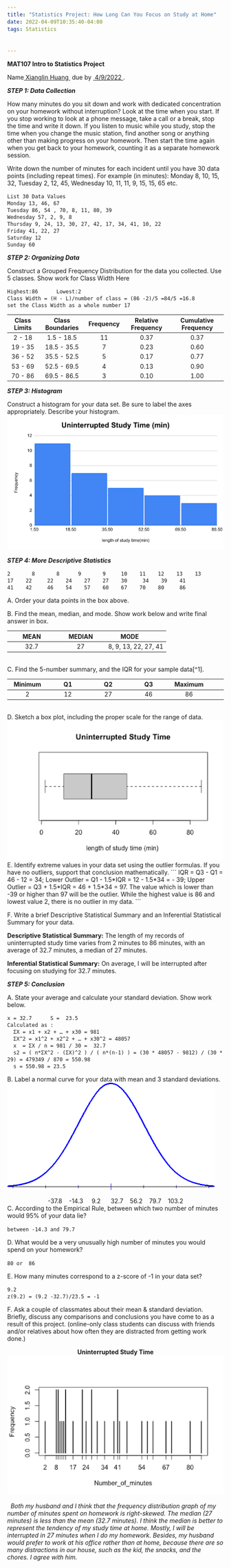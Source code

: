 ```yaml
---
title: "Statistics Project: How Long Can You Focus on Study at Home"  
date: 2022-04-09T10:35:40-04:00
tags: Statistics


---
```




**MAT107 Intro to Statistics Project**

Name<ins>&nbsp;Xianglin Huang&nbsp;</ins>  due by <ins>&nbsp;4/9/2022&nbsp;</ins>.     

***STEP 1: Data Collection***

How many minutes do you sit down and work with dedicated concentration on your homework without interruption? Look at the time when you start. If you stop working to look at a phone message, take a call or a break, stop the time and write it down. If you listen to music while you study, stop the time when you change the music station, find another song or anything other than making progress on your homework. Then start the time again when you get back to your homework, counting it as a separate homework session. 

Write down the number of minutes for each incident until you have 30 data points (including repeat times). For example (in minutes):  Monday 8, 10, 15, 32, Tuesday 2, 12, 45, Wednesday 10, 11, 11, 9, 15, 15, 65 etc. 
```
List 30 Data Values
Monday 13, 46, 67  
Tuesday 86, 54 , 70, 8, 11, 80, 39    
Wednesday 57, 2, 9, 8      
Thursday 9, 24, 13, 30, 27, 42, 17, 34, 41, 10, 22    
Friday 41, 22, 27
Saturday 12   
Sunday 60     
```   


***STEP 2: Organizing Data***

Construct a Grouped Frequency Distribution for the data you collected. Use 5 classes. 
Show work for Class Width Here
```
Highest:86      Lowest:2          
Class Width = (H - L)/number of class = (86 -2)/5 =84/5 =16.8 
set the Class Width as a whole number 17
```

|Class Limits|Class Boundaries| Frequency | Relative Frequency | Cumulative Frequency|
|:---:  |:---:  |:---:  |:---:  |:---:  |
|2 - 18 | 1.5 - 18.5 | 11 | 0.37 | 0.37|
|19 - 35|18.5 - 35.5|7|0.23|0.60|
|36 - 52|35.5 - 52.5|5|0.17|0.77
53 - 69|52.5 - 69.5|4|0.13|0.90
70 - 86|69.5 - 86.5|3|0.10|1.00


***STEP 3: Histogram***

Construct a histogram for your data set. Be sure to label the axes appropriately. Describe your histogram. 
<img src="/images/histogram.png">


***STEP 4: More Descriptive Statistics***                   
```
2       8       8      9       9     10    11    12    13    13    
17    22     22    24    27    27    30     34    39    41    
41    42     46    54    57    60    67    70    80     86
```
A. Order your data points in the box above. 

B. Find the mean, median, and mode. Show work below and write final answer in box.

| <div style="width:100px">MEAN</div> |  <div style="width:100px">MEDIAN</div> | <div style="width:100px">MODE</div> | 
| :---: | :---: | :---: | 
| 32.7| 27 | 8, 9, 13, 22, 27, 41 |

<br>
C. Find the 5-number summary, and the IQR for your sample data[^1]. 

| <div style="width:80px">Minimum</div> |  <div style="width:80px">Q1</div> | <div style="width:80px">Q2</div> | <div style="width:80px">Q3</div> | <div style="width:80px">Maximum</div> | <div style="width:80px">IQR</div>|
| :---: | :---: | :---: | :---: | :---: | :---: |
| 2 | 12 | 27 | 46 | 86 | 34 |

<br>
D. Sketch a box plot, including the proper scale for the range of data. 
<img src="/images/boxplot.png">
E. Identify extreme values in your data set using the outlier formulas. If you have no outliers, support that
 conclusion mathematically. 
```
IQR = Q3 - Q1 = 46 - 12 = 34;
Lower Outlier = Q1 - 1.5*IQR = 12 - 1.5*34 = - 39;
Upper Outlier = Q3 + 1.5*IQR = 46 + 1.5*34 = 97. 
The value which is lower than -39 or higher than 97 will be the outlier.
While the highest value is 86 and lowest value 2, there is no outlier in my data.
```

F. Write a brief Descriptive Statistical Summary and an Inferential Statistical Summary for your data. 

**Descriptive Statistical Summary:**
  The length of my records of uninterrupted study time varies from 2 minutes to 86 minutes, with an average of 32.7 minutes, a median of 27 minutes.

**Inferential Statistical Summary:**
  On average, I will be interrupted after focusing on studying for 32.7 minutes. 

***STEP 5: Conclusion***

A. State your average and calculate your standard deviation. Show work below. 
```
x = 32.7      S =  23.5
Calculated as :
  ƩX = x1 + x2 + … + x30 = 981
  ƩX^2 = x1^2 + x2^2 + … + x30^2 = 48057 
  x  = ƩX / n = 981 / 30 =  32.7
  s2 = ( n*ƩX^2 - (ƩX)^2 ) / ( n*(n-1) ) = (30 * 48057 - 9812) / (30 * 29) = 479349 / 870 = 550.98
  s = 550.98 = 23.5
```
B. Label a normal curve for your data with mean and 3 standard deviations. 
<img src="/images/normalcurve.png">
<center>-37.8&nbsp;&nbsp;&nbsp;&nbsp;-14.3&nbsp;&nbsp;&nbsp; &nbsp;9.2 &nbsp;&nbsp;&nbsp;&nbsp; 32.7&nbsp;&nbsp;&nbsp;&nbsp;56.2&nbsp;&nbsp;&nbsp;&nbsp;79.7&nbsp;&nbsp;&nbsp;&nbsp;103.2</center>
C. According to the Empirical Rule, between which two number of minutes would 95% of your data lie?

`between -14.3 and 79.7`

D. What would be a very unusually high number of minutes you would spend on your homework?

`80 or  86`

E. How many minutes correspond to a z-score of -1 in your data set? 
```
9.2 
z(9.2) = (9.2 -32.7)/23.5 = -1
```

F. Ask a couple of classmates about their mean & standard deviation. Briefly, discuss any comparisons and conclusions you have come to as a result of this project.   (online-only class students can discuss with friends and/or relatives about how often they are distracted from getting work done.) 
<center><strong>Uninterrupted Study Time</strong></center>
<img src="/images/boxplot2.png">

*&nbsp;&nbsp;Both my husband and I think that the frequency distribution graph of my number of minutes spent on homework is right-skewed. The median (27 minutes) is less than the mean (32.7 minutes). I think the median is better to represent the tendency of my study time at home. Mostly, I will be interrupted in 27 minutes when I do my homework. Besides, my husband would prefer to work at his office rather than at home, because there are so many distractions in our house, such as the kid, the snacks, and the chores. I agree with him.*


